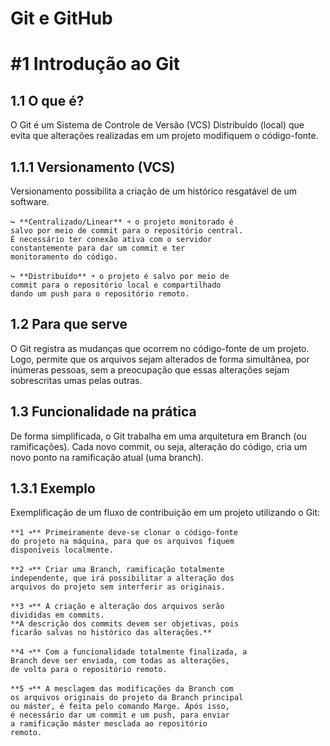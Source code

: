 # Git e GitHub

# #1 Introdução ao Git

## 1.1 O que é?
O Git é um Sistema de Controle de Versão (VCS)
Distribuído (local) que evita que alterações realizadas
em um projeto modifiquem o código-fonte.

## 1.1.1 Versionamento (VCS)
Versionamento possibilita a criação de um histórico
resgatável de um software.
```
↪ **Centralizado/Linear** ￫ o projeto monitorado é
salvo por meio de commit para o repositório central.
É necessário ter conexão ativa com o servidor
constantemente para dar um commit e ter
monitoramento do código.
```
```
↪ **Distribuído** ￫ o projeto é salvo por meio de
commit para o repositório local e compartilhado
dando um push para o repositório remoto.
```

## 1.2 Para que serve
O Git registra as mudanças que ocorrem no código-fonte
de um projeto. Logo, permite que os arquivos sejam
alterados de forma simultânea, por inúmeras pessoas,
sem a preocupação que essas alterações sejam
sobrescritas umas pelas outras.

## 1.3 Funcionalidade na prática
De forma simplificada, o Git trabalha em uma
arquitetura em Branch (ou ramificações). Cada novo
commit, ou seja, alteração do código, cria um novo
ponto na ramificação atual (uma branch).

## 1.3.1 Exemplo
Exemplificação de um fluxo de contribuição em um
projeto utilizando o Git:

```
**1 ￫** Primeiramente deve-se clonar o código-fonte
do projeto na máquina, para que os arquivos fiquem
disponíveis localmente.
```
```
**2 ￫** Criar uma Branch, ramificação totalmente
independente, que irá possibilitar a alteração dos
arquivos do projeto sem interferir as originais.
```
```
**3 ￫** A criação e alteração dos arquivos serão
divididas em commits.
**A descrição dos commits devem ser objetivas, pois
ficarão salvas no histórico das alterações.**
```
```
**4 ￫** Com a funcionalidade totalmente finalizada, a
Branch deve ser enviada, com todas as alterações,
de volta para o repositório remoto.
```
```
**5 ￫** A mesclagem das modificações da Branch com
os arquivos originais do projeto da Branch principal
ou máster, é feita pelo comando Marge. Após isso,
é necessário dar um commit e um push, para enviar
a ramificação máster mesclada ao repositório
remoto.
```